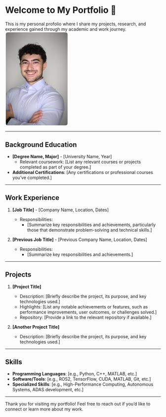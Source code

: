# Welcome to My Portfolio 👋
This is my personal profolio where I share my projects, research, and experience gained through my academic and work journey.
<img src="assets/pfard@uci.edu-48365f5c.jpg" alt="Your Image Description" width="200" style="border: 2px solid white; border-radius: 8px;"/>

---

## Background Education
- **[Degree Name, Major]** - [University Name, Year]
  - Relevant coursework: [List any relevant courses or projects completed as part of your degree.]
- **Additional Certifications**: [Any certifications or professional courses you’ve completed.]

---

## Work Experience
1. **[Job Title]** - [Company Name, Location, Dates]
   - Responsibilities:
      - [Summarize key responsibilities and achievements, particularly those that demonstrate problem-solving and technical skills.]
   
2. **[Previous Job Title]** - [Previous Company Name, Location, Dates]
   - Responsibilities:
      - [Summarize key responsibilities and achievements.]

---

## Projects
1. **[Project Title]**
   - Description: [Briefly describe the project, its purpose, and key technologies used.]
   - Highlights: [List any notable achievements or features, such as performance improvements, user outcomes, or challenges solved.]
   - Repository: [Provide a link to the relevant repository if available.]

2. **[Another Project Title]**
   - Description: [Briefly describe the project, its purpose, and key technologies used.]

---

## Skills
- **Programming Languages**: [e.g., Python, C++, MATLAB, etc.]
- **Software/Tools**: [e.g., ROS2, TensorFlow, CUDA, MATLAB, Git, etc.]
- **Specialized Skills**: [e.g., High-Performance Computing, Autonomous Systems, ADAS development, etc.]

---

Thank you for visiting my portfolio! Feel free to reach out if you’d like to connect or learn more about my work.
